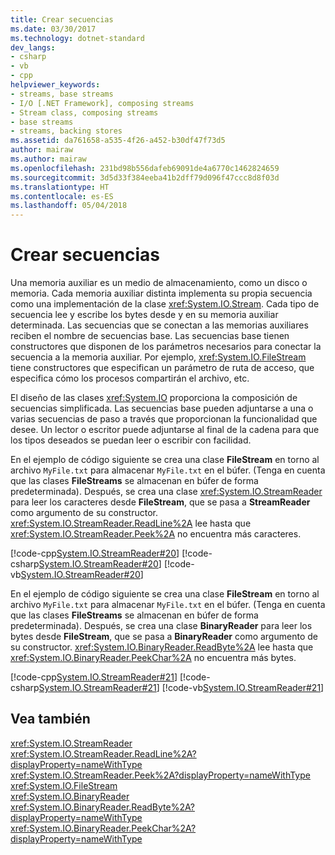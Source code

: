 ```yaml
---
title: Crear secuencias
ms.date: 03/30/2017
ms.technology: dotnet-standard
dev_langs:
- csharp
- vb
- cpp
helpviewer_keywords:
- streams, base streams
- I/O [.NET Framework], composing streams
- Stream class, composing streams
- base streams
- streams, backing stores
ms.assetid: da761658-a535-4f26-a452-b30df47f73d5
author: mairaw
ms.author: mairaw
ms.openlocfilehash: 231bd98b556dafeb69091de4a6770c1462824659
ms.sourcegitcommit: 3d5d33f384eeba41b2dff79d096f47ccc8d8f03d
ms.translationtype: HT
ms.contentlocale: es-ES
ms.lasthandoff: 05/04/2018
---
```

# <a name="composing-streams"></a>Crear secuencias
Una memoria auxiliar es un medio de almacenamiento, como un disco o memoria. Cada memoria auxiliar distinta implementa su propia secuencia como una implementación de la clase <xref:System.IO.Stream>. Cada tipo de secuencia lee y escribe los bytes desde y en su memoria auxiliar determinada. Las secuencias que se conectan a las memorias auxiliares reciben el nombre de secuencias base. Las secuencias base tienen constructores que disponen de los parámetros necesarios para conectar la secuencia a la memoria auxiliar. Por ejemplo, <xref:System.IO.FileStream> tiene constructores que especifican un parámetro de ruta de acceso, que especifica cómo los procesos compartirán el archivo, etc.  
  
 El diseño de las clases <xref:System.IO> proporciona la composición de secuencias simplificada. Las secuencias base pueden adjuntarse a una o varias secuencias de paso a través que proporcionan la funcionalidad que desee. Un lector o escritor puede adjuntarse al final de la cadena para que los tipos deseados se puedan leer o escribir con facilidad.  
  
 En el ejemplo de código siguiente se crea una clase **FileStream** en torno al archivo `MyFile.txt` para almacenar `MyFile.txt` en el búfer. (Tenga en cuenta que las clases **FileStreams** se almacenan en búfer de forma predeterminada). Después, se crea una clase <xref:System.IO.StreamReader> para leer los caracteres desde **FileStream**, que se pasa a **StreamReader** como argumento de su constructor. <xref:System.IO.StreamReader.ReadLine%2A> lee hasta que <xref:System.IO.StreamReader.Peek%2A> no encuentra más caracteres.  
  
 [!code-cpp[System.IO.StreamReader#20](../../../samples/snippets/cpp/VS_Snippets_CLR_System/system.IO.StreamReader/CPP/source2.cpp#20)]
 [!code-csharp[System.IO.StreamReader#20](../../../samples/snippets/csharp/VS_Snippets_CLR_System/system.IO.StreamReader/CS/source2.cs#20)]
 [!code-vb[System.IO.StreamReader#20](../../../samples/snippets/visualbasic/VS_Snippets_CLR_System/system.IO.StreamReader/VB/source2.vb#20)]  
  
 En el ejemplo de código siguiente se crea una clase **FileStream** en torno al archivo `MyFile.txt` para almacenar `MyFile.txt` en el búfer. (Tenga en cuenta que las clases **FileStreams** se almacenan en búfer de forma predeterminada). Después, se crea una clase **BinaryReader** para leer los bytes desde **FileStream**, que se pasa a **BinaryReader** como argumento de su constructor. <xref:System.IO.BinaryReader.ReadByte%2A> lee hasta que <xref:System.IO.BinaryReader.PeekChar%2A> no encuentra más bytes.  
  
 [!code-cpp[System.IO.StreamReader#21](../../../samples/snippets/cpp/VS_Snippets_CLR_System/system.IO.StreamReader/CPP/source3.cpp#21)]
 [!code-csharp[System.IO.StreamReader#21](../../../samples/snippets/csharp/VS_Snippets_CLR_System/system.IO.StreamReader/CS/source3.cs#21)]
 [!code-vb[System.IO.StreamReader#21](../../../samples/snippets/visualbasic/VS_Snippets_CLR_System/system.IO.StreamReader/VB/source3.vb#21)]  
  
## <a name="see-also"></a>Vea también  
 <xref:System.IO.StreamReader>  
 <xref:System.IO.StreamReader.ReadLine%2A?displayProperty=nameWithType>  
 <xref:System.IO.StreamReader.Peek%2A?displayProperty=nameWithType>  
 <xref:System.IO.FileStream>  
 <xref:System.IO.BinaryReader>  
 <xref:System.IO.BinaryReader.ReadByte%2A?displayProperty=nameWithType>  
 <xref:System.IO.BinaryReader.PeekChar%2A?displayProperty=nameWithType>
